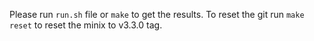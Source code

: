Please run `run.sh` file or `make` to get the results. 
To reset the git run `make reset` to reset the minix to v3.3.0 tag.
